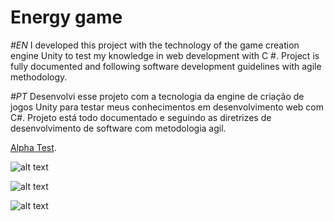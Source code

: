 # Energy game

*#EN*
I developed this project with the technology of the game creation engine Unity to test my knowledge in web development with C #.
Project is fully documented and following software development guidelines with agile methodology.


*#PT*
Desenvolvi esse projeto com a tecnologia da engine de criação de jogos Unity para testar meus conhecimentos em desenvolvimento web com C#.
Projeto está todo documentado e seguindo as diretrizes de desenvolvimento de software com metodologia agil.

[Alpha Test](https://rafael3do.itch.io/energy-game?secret=hT5pfEMavkOXBTbgcAPNjjEmN8).

![alt text](https://lh3.googleusercontent.com/8hKObI7k4P3jrDExLkhH62GmD2WPfZ8L1HuM3kA_YIbHQZJNbVWadr280FTE5HhyUj5Eq4Dg0iODzISh3ROWuqLXlKUa42h5JTER_nvgLu6UgSwXQLk0X73RVWy9Gr7mlIeFknzsNL45mJ5bAhinAMnU4S57_K5gz2sFvhbMFWYbIcRzrmYajhYXrMXLoK8b0Pct7RGmRlUANvMN3u2TkFMgt88dzNSCX1K_jcucIKbWOOV7b8kd_YEP9juu-wtsH5kE8v6h76YXRu5Go3qyRRCMEXQ-7La2mFLvR4RlLKpN-WvzSC6E1ly9kFKfdwHvpIaVKrWGlV9QuxhYn3bSS2-KXIJum6-IZe57v8ZM2EOQNnujUeVQJgqBmHSx9ZAnAjrSawGnr0GhIDVTo6Ac93w9jGIA8W-bgwJF2EAAqVRQ8DlSGc0qQcNT21Q_AdhacHneABws2654fpQhLnhF7n8nI0G3Zf8R3mI83-Z12XTozYAp7I3FjViWbQRqoRxRJVygnCyuVlmZtgREJn5OBafEf53YhEWuttJLNAvdi4l16F1jKvMyHzpM-1MciGY7Et_tTYFQFKYvjHdU9hWrongux5G4lSBGxa-Ub94UnG9ux2qQnydzhkpX-hD_3BFPWL_QoOtVlLV0edDwDwxwq55Zhd7Z4gC-JibdsOT0JkaEQkxEYzx6354S9LER=w898-h621-no?authuser=0https://lh3.googleusercontent.com/8hKObI7k4P3jrDExLkhH62GmD2WPfZ8L1HuM3kA_YIbHQZJNbVWadr280FTE5HhyUj5Eq4Dg0iODzISh3ROWuqLXlKUa42h5JTER_nvgLu6UgSwXQLk0X73RVWy9Gr7mlIeFknzsNL45mJ5bAhinAMnU4S57_K5gz2sFvhbMFWYbIcRzrmYajhYXrMXLoK8b0Pct7RGmRlUANvMN3u2TkFMgt88dzNSCX1K_jcucIKbWOOV7b8kd_YEP9juu-wtsH5kE8v6h76YXRu5Go3qyRRCMEXQ-7La2mFLvR4RlLKpN-WvzSC6E1ly9kFKfdwHvpIaVKrWGlV9QuxhYn3bSS2-KXIJum6-IZe57v8ZM2EOQNnujUeVQJgqBmHSx9ZAnAjrSawGnr0GhIDVTo6Ac93w9jGIA8W-bgwJF2EAAqVRQ8DlSGc0qQcNT21Q_AdhacHneABws2654fpQhLnhF7n8nI0G3Zf8R3mI83-Z12XTozYAp7I3FjViWbQRqoRxRJVygnCyuVlmZtgREJn5OBafEf53YhEWuttJLNAvdi4l16F1jKvMyHzpM-1MciGY7Et_tTYFQFKYvjHdU9hWrongux5G4lSBGxa-Ub94UnG9ux2qQnydzhkpX-hD_3BFPWL_QoOtVlLV0edDwDwxwq55Zhd7Z4gC-JibdsOT0JkaEQkxEYzx6354S9LER=w898-h621-no?authuser=0)

![alt text](https://lh3.googleusercontent.com/0FFciBugk9KekCMlPtjx7HbRgu0s90oTbCVnzc9kM_UgNL1gRcVp8ChNYGwq2M3rJw5o5VaAOzkypH89jvSKVyT4ElzLfZDxbosKbaxL3WxtwMkWHCnhGULdDBCYSwfVnyRZ0-ydqNMyPXZS4MuI_aAtQRiCYs-wa315XVt7__nm5f47xu4CVkLPAcVpnVqlfVGqH7Axy4rTdoYxPiA7yb26-0FyeJksDeFzSL48USmWbd1XALK2tVFbVBR53DPDb7niF-AeIlccYZVhYSwt8XBv-CGM01LHeq_goYax04g7SLAQpRJ69BveCfRaRjhy1Tu9V3v8cecB65GCgpIv7sgp8T599vTYDxMqDTq1H99m_Ff90M9GYYwNGDnCmyOGifVHz-Vlt3ZYM5kSQ3G7jCnIZwJwsF85RmDA2UJd4fcEUQh1RSV-3ZzMGhsrTw4lNKpF2KTSwFclKMKUfCxiVaj1IFIboL5xFUs1lcHgBJjMfLUSlbUYB8Zr2fT7x113GWDg7ZNyFzUtZjszf0J3JsCSHdLVTT_JHyCsP639DZoTro04HVDmyEqGnflUQhNsWDLWvRi1c5yVHKbeJWS5lbdKlMJd9O-jAwcien2gtJ2R_0511FWgj71uSEbVwXRpeEyXiW4ejPTn_YK-m-7-XrysfPdfFjm0UgLkep_2vfSzu5xMWGYHaMZ4bWPn=w898-h621-no?authuser=0)

![alt text](https://lh3.googleusercontent.com/grnxajZpSEmUm-3ikm7PTmuVvLbVrNY2Fmkur-E9fk9JbtJcdB6kxRLIb02BKtvuc9MCjas5d0O_9QDQOiCbmlj__dJ6CROAhn2nN-_AzqLNbestbSNDkryXJGVeGUchQNmNE-4RnxiJ06qFroMbIQGeQb8pycrn7nTNVKYlzmeuhuof7p7FKZxVleJXzCagwtaQOzFpaec-ApOeUCIAnrv8yHfDQHMuTDglyJ6KyHEsFKWv54-6DAUf1xg4dHxJvg1vRgv-7gmmeLoUoT8XxY_-4AojcEcsg619_V6ZLI3VW7KDbKrceQu_5x6qC_UMvCr24nPTCIVD310qBLkxV7g0lFhODy9i94hJoD59mMQrcm7HBzfEjFiGxx78MQ_9IH43dVkyPw255tstuWzBrBhAV02ghDd-GQE1Dn4uBGMHZYOGacwrgTXOUDTcLDxW9DO8e_n33DO2gXlAbVA3JqWbHrf37umZT3ah30GWLAMAZG-rAlNjsbxY7Ck7Ie0GZb4Ou43tIcmWwiyN_yZ2Z4oMGESI0HFP9sKr2slvtv2nddsUgI7mSWP1mhyGd7IbLJkvhHRPl7DdiitWPqn0oSBcm05-4HYoMV3Fz3Csl--_bWh4T2KcSI9spUiR5vGnsQcxQrkc3MduYe_zqV0Adw2JOqdnpRn1FGtkRNA6pfcI0iwy-wUyUihAwjvj=w884-h600-no?authuser=0)
